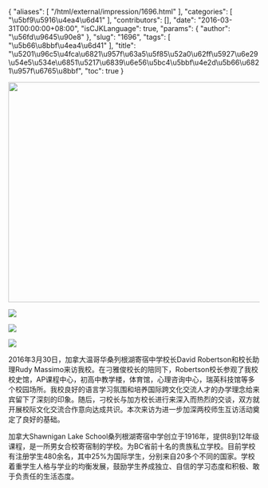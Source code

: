 {
    "aliases": [
        "/html/external/impression/1696.html"
    ],
    "categories": [
        "\u5bf9\u5916\u4ea4\u6d41"
    ],
    "contributors": [],
    "date": "2016-03-31T00:00:00+08:00",
    "isCJKLanguage": true,
    "params": {
        "author": "\u56fd\u9645\u90e8"
    },
    "slug": "1696",
    "tags": [
        "\u5b66\u8bbf\u4ea4\u6d41"
    ],
    "title": "\u5201\u96c5\u4fca\u6821\u957f\u63a5\u5f85\u52a0\u62ff\u5927\u6e29\u54e5\u534e\u6851\u5217\u6839\u6e56\u5bc4\u5bbf\u4e2d\u5b66\u6821\u957f\u6765\u8bbf",
    "toc": true
}


<img
    src="https://cdn.tfls.online/mirror/full/0eb76c004c0731df97fc96ca8c4903722b5f272f.jpg"
    style="display:block;margin-left:auto;margin-right:auto;"
    decoding="async"
    fetchpriority="auto"
    loading="lazy"
    height="441"
    width="600"
/>





<img
    src="http://www.tfls.cn/images/160331/7-1603310K325N0.jpg"
    style="display:block;margin-left:auto;margin-right:auto;"
    decoding="async"
    fetchpriority="auto"
    loading="lazy"
/>





<img
    src="http://www.tfls.cn/images/160331/7-1603310K324531.jpg"
    style="display:block;margin-left:auto;margin-right:auto;"
    decoding="async"
    fetchpriority="auto"
    loading="lazy"
/>





<img
    src="http://www.tfls.cn/images/160331/7-1603310K324X8.jpg"
    style="display:block;margin-left:auto;margin-right:auto;"
    decoding="async"
    fetchpriority="auto"
    loading="lazy"
/>







2016年3月30日，加拿大温哥华桑列根湖寄宿中学校长David Robertson和校长助理Rudy Massimo来访我校。在刁雅俊校长的陪同下，Robertson校长参观了我校校史馆，AP课程中心，初高中教学楼，体育馆，心理咨询中心，瑞英科技馆等多个校园场所。我校良好的语言学习氛围和培养国际跨文化交流人才的办学理念给来宾留下了深刻的印象。随后，刁校长与加方校长进行来深入而热烈的交谈，双方就开展校际文化交流合作意向达成共识。本次来访为进一步加深两校师生互访活动奠定了良好的基础。




加拿大Shawnigan Lake School桑列根湖寄宿中学创立于1916年，提供8到12年级课程，是一所男女合校寄宿制的学校。为BC省前十名的贵族私立学校。目前学校有注册学生480余名，其中25%为国际学生，分别来自20多个不同的国家。学校着重学生人格与学业的均衡发展，鼓励学生养成独立、自信的学习态度和积极、敢于负责任的生活态度。









  



